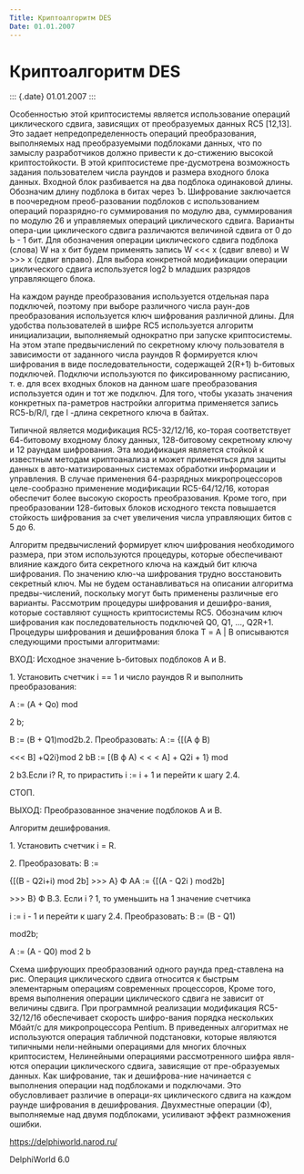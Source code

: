 ```yaml
---
Title: Криптоалгоритм DES
Date: 01.01.2007
---
```



Криптоалгоритм DES
==================

::: {.date}
01.01.2007
:::

Особенностью этой криптосистемы является использование операций
циклического сдвига, зависящих от преобразуемых данных RC5 \[12,13\].
Это задает непредопределенность операций преобразования, выполняемых над
преобразуемыми подблоками данных, что по замыслу разработчиков должно
привести к до-стижению высокой криптостойкости. В этой криптосистеме
пре-дусмотрена возможность задания пользователем числа раундов и размера
входного блока данных. Входной блок разбивается на два подблока
одинаковой длины. Обозначим длину подблока в битах через Ъ. Шифрование
заключается в поочередном преоб-разовании подблоков с использованием
операций поразрядно-го суммирования по модулю два, суммирования по
модулю 26 и управляемых операций циклического сдвига. Варианты опера-ции
циклического сдвига различаются величиной сдвига от 0 до Ь - 1 бит. Для
обозначения операции циклического сдвига подблока (слова) W на х бит
будем применять запись W \<\<\< х (сдвиг влево) и W \>\>\> х (сдвиг
вправо). Для выбора конкретной модификации операции циклического сдвига
используется log2 b младших разрядов управляющего блока.

На каждом раунде преобразования используется отдельная пара подключей,
поэтому при выборе различного числа раун-дов преобразования используется
ключ шифрования различной длины. Для удобства пользователей в шифре RC5
используется алгоритм инициализации, выполняемый однократно при запуске
криптосистемы. На этом этапе предвычислений по секретному ключу
пользователя в зависимости от заданного числа раундов R формируется ключ
шифрования в виде последовательности, содержащей 2(R+1) b-битовых
подключей. Подключи используются по фиксированному расписанию, т. е. для
всех входных блоков на данном шаге преобразования используется один и
тот же подключ. Для того, чтобы указать значения конкретных па-раметров
настройки алгоритма применяется запись RC5-b/R/l, где l -длина
секретного ключа в байтах.

Типичной является модификация RC5-32/12/16, ко-торая соответствует
64-битовому входному блоку данных, 128-битовому секретному ключу и 12
раундам шифрования. Эта модификация является стойкой к известным методам
криптоанализа и может применяться для защиты данных в
авто-матизированных системах обработки информации и управления. В случае
применения 64-разрядных микропроцессоров целе-сообразно применение
модификации RC5-64/12/16, которая обеспечит более высокую скорость
преобразования. Кроме того, при преобразовании 128-битовых блоков
исходного текста повышается стойкость шифрования за счет увеличения
числа управляющих битов с 5 до 6.

Алгоритм предвычислений формирует ключ шифрования необходимого размера,
при этом используются процедуры, которые обеспечивают влияние каждого
бита секретного ключа на каждый бит ключа шифрования. По значению клю-ча
шифрования трудно восстановить секретный ключ. Мы не будем
останавливаться на описании алгоритма предвы-числений, поскольку могут
быть применены различные его варианты. Рассмотрим процедуры шифрования и
дешифро-вания, которые составляют сущность криптосистемы RC5. Обозначим
ключ шифрования как последовательность подключей Q0, Q1, ..., Q2R+1.
Процедуры шифрования и дешифрования блока Т = A \| В описываются
следующими простыми алгоритмами:

BХОД: Исходное значение Ь-битовых подблоков A и В.

1\. Установить счетчик i == 1 и число раундов R и выполнить
преобразования:

А := (A + Qo) mod

2 b;

В := (B + Q1)mod2b.2. Преобразовать: A := {\[(A ф В)

\<\<\< В\] +Q2i}mod 2 bB := \[(B ф A) \< \< \< A\] + Q2i + 1} mod

2 b3.Если i? R, то прирастить i := i + 1 и перейти к шагу 2.4.

СТОП.

ВЫХОД: Преобразованное значение подблоков A и В.

Алгоритм дешифрования.

1\. Установить счетчик i = R.

2\. Преобразовать: B :=

{\[(В - Q2i+i) mod 2b\] \>\>\> A} Ф AA := {\[(A - Q2i ) mod2b\]

\>\>\> В} Ф В.3. Если i ? 1, то уменьшить на 1 значение счетчика

i := i - 1 и перейти к шагу 2.4. Преобразовать: B := (B - Q1)

mod2b;

A := (A - Q0) mod 2 b

Схема шифрующих преобразований одного раунда пред-ставлена на рис.
Операция циклического сдвига относится к быстрым элементарным операциям
современных процессоров, Кроме того, время выполнения операции
циклического сдвига не зависит от величины сдвига. При программной
реализации модификация RC5-32/12/16 обеспечивает скорость шифро-вания
порядка нескольких Мбайт/с для микропроцессора Pentium. В приведенных
алгоритмах не используются операция табличной подстановки, которые
являются типичными нели-нейными операциями для многих блочных
криптосистем, Нелинейными операциями рассмотренного шифра явля-ются
операции циклического сдвига, зависящие от пре-образуемых данных. Как
шифрование, так и дешифрова-ние начинается с выполнения операции над
подблоками и подключами. Это обусловливает различие в операци-ях
циклического сдвига на каждом раунде шифрования в дешифрования.
Двухместные операции (Ф), выполняемые над двумя подблоками, усиливают
эффект размножения ошибки.

<https://delphiworld.narod.ru/>

DelphiWorld 6.0
